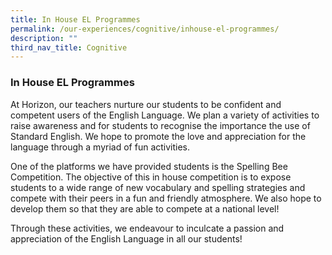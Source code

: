 ```yaml
---
title: In House EL Programmes
permalink: /our-experiences/cognitive/inhouse-el-programmes/
description: ""
third_nav_title: Cognitive
---
```

### **In House EL Programmes**
At Horizon, our teachers nurture our students to be confident and competent users of the English Language. We plan a variety of activities to raise awareness and for students to recognise the importance the use of Standard English. We hope to promote the love and appreciation for the language through a myriad of fun activities.

One of the platforms we have provided students is the Spelling Bee Competition. The objective of this in house competition is to expose students to a wide range of new vocabulary and spelling strategies and compete with their peers in a fun and friendly atmosphere. We also hope to develop them so that they are able to compete at a national level! 

Through these activities, we endeavour to inculcate a passion and appreciation of the English Language in all our students!